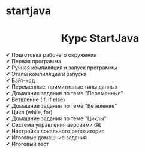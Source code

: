 # startjava
<h1 align="center">Курс StartJava</h1> 
<i class="fab fa-github"></i>
<div class="t516__text t-text t-text_sm" style="" field="li_text__1477074826223">✔ Подготовка рабочего окружения <br /> 
                                                                                 ✔ Первая программа <br /> 
                                                                                 ✔ Ручная компиляция и запуск программы <br /> 
                                                                                 ✔ Этапы компиляции и запуска <br /> 
                                                                                 ✔ Байт-код<br />✔ Переменные: примитивные типы данных<br />
                                                                                 ✔ Домашние задания по теме "Переменные"<br />
                                                                                 ✔ Ветвление (if, if else)<br /> 
                                                                                 ✔ Домашние задания по теме "Ветвление"<br />
                                                                                 ✔ Цикл (while, for)<br />
                                                                                 ✔ Домашние задания по теме "Циклы" <br /> 
                                                                                 ✔ Система управления версиями Git <br /> 
                                                                                 ✔ Настройка локального репозитория <br /> 
                                                                                 ✔ Итоговые домашние задания<br />
                                                                                 ✔ Итоговый тест<br /></div>
                                                                                 
